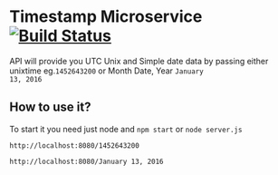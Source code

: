 # Timestamp Microservice [![Build Status](https://travis-ci.org/anonymint/timeservice.svg?branch=master)](https://travis-ci.org/anonymint/timeservice)

API will provide you UTC Unix and Simple date data by passing either unixtime eg.<code>1452643200</code> or
Month Date, Year <code>January 13, 2016</code>

## How to use it?

To start it you need just node and `npm start` or `node server.js`

`http://localhost:8080/1452643200`

`http://localhost:8080/January 13, 2016`